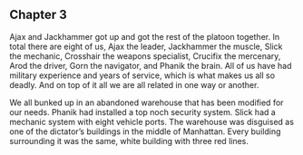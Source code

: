 ## Chapter 3
Ajax and Jackhammer got up and got the rest of the platoon together. In total there are eight of us, Ajax the leader, Jackhammer the muscle, Slick the mechanic, Crosshair the weapons specialist, Crucifix the mercenary, Arod the driver, Gorn the navigator, and Phanik the brain. All of us have had military experience and years of service, which is what makes us all so deadly. And on top of it all we are all related in one way or another.

We all bunked up in an abandoned warehouse that has been modified for our needs. Phanik had installed a top noch security system. Slick had a mechanic system with eight vehicle ports. The warehouse was disguised as one of the dictator’s buildings in the middle of Manhattan. Every building surrounding it was the same, white building with three red lines.
